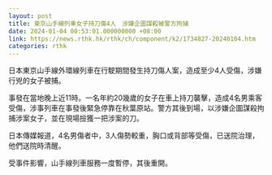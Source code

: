 ```yaml
---
layout: post
title: 東京山手線列車女子持刀傷4人　涉嫌企圖謀殺被警方拘捕
date: 2024-01-04 00:53:01.000000000 +08:00
link: https://news.rthk.hk/rthk/ch/component/k2/1734827-20240104.htm
categories: rthk
---
```


日本東京山手線外環線列車在行駛期間發生持刀傷人案，造成至少4人受傷，涉嫌行兇的女子被捕。

事發在當地晚上近11時。一名年約20幾歲的女子在車上持刀襲擊，造成4名男乘客受傷，涉事列車在事發後緊急停靠在秋葉原站。警方其後到場，以涉嫌企圖謀殺拘捕涉案女子，並在現場撿獲一把涉案的刀。

日本傳媒報道，4名男傷者中，3人傷勢較重，胸口或背部等受傷，已送院治理，他們送院時清醒。

受事件影響，山手線列車服務一度暫停，其後重開。
